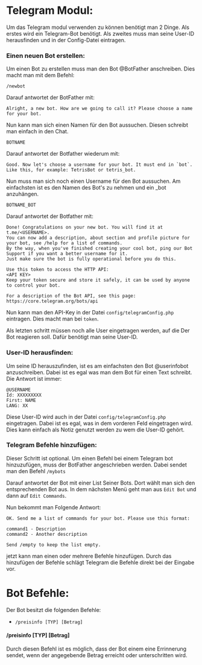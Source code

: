 # Telegram Modul:
Um das Telegram modul verwenden zu können benötigt man 2 Dinge.
Als erstes wird ein Telegram-Bot benötigt.
Als zweites muss man seine User-ID herausfinden und in der Config-Datei eintragen.

### Einen neuen Bot erstellen:

Um einen Bot zu erstellen muss man den Bot @BotFather anschreiben.
Dies macht man mit dem Befehl:
```
/newbot
```

Darauf antwortet der BotFather mit: 

```
Alright, a new bot. How are we going to call it? Please choose a name for your bot.
```

Nun kann man sich einen Namen für den Bot aussuchen.
Diesen schreibt man einfach in den Chat.

```
BOTNAME
```

Darauf antwortet der Botfather wiederum mit:

```
Good. Now let's choose a username for your bot. It must end in `bot`. Like this, for example: TetrisBot or tetris_bot.
```

Nun muss man sich noch einen Username für den Bot aussuchen.
Am einfachsten ist es den Namen des Bot's zu nehmen und ein _bot anzuhängen.

```
BOTNAME_BOT
```

Darauf antwortet der Botfather mit:

```
Done! Congratulations on your new bot. You will find it at t.me/<USERNAME>.
You can now add a description, about section and profile picture for your bot, see /help for a list of commands.
By the way, when you've finished creating your cool bot, ping our Bot Support if you want a better username for it.
Just make sure the bot is fully operational before you do this.

Use this token to access the HTTP API:
<API KEY>
Keep your token secure and store it safely, it can be used by anyone to control your bot.

For a description of the Bot API, see this page: https://core.telegram.org/bots/api
```

Nun kann man den API-Key in der Datei ```config/telegramConfig.php``` eintragen.
Dies macht man bei ```token```.

Als letzten schritt müssen noch alle User eingetragen werden,
auf die Der Bot reagieren soll. Dafür benötigt man seine User-ID.

### User-ID herausfinden:

Um seine ID herauszufinden, ist es am einfachsten den Bot @userinfobot
anzuschreiben. Dabei ist es egal was man dem Bot für einen Text schreibt.
Die Antwort ist immer:
```
@USERNAME
Id: XXXXXXXXX
First: NAME
LANG: XX
```

Diese User-ID wird auch in der Datei ```config/telegramConfig.php``` eingetragen.
Dabei ist es egal, was in dem vorderen Feld eingetragen wird. Dies kann einfach als
Notiz genutzt werden zu wem die User-ID gehört.

### Telegram Befehle hinzufügen:
Dieser Schritt ist optional.
Um einen Befehl bei einem Telegram bot hinzuzufügen, muss der BotFather angeschrieben werden.
Dabei sendet man den Befehl ```/mybots```

Darauf antwortet der Bot mit einer List Seiner Bots. Dort wählt man sich den entsprechenden Bot aus.
In dem nächsten Menü geht man aus ```Edit Bot``` und dann auf ```Edit Commands```.

Nun bekommt man Folgende Antwort:
```
OK. Send me a list of commands for your bot. Please use this format:

command1 - Description
command2 - Another description

Send /empty to keep the list empty.
```

jetzt kann man einen oder mehrere Befehle hinzufügen.
Durch das hinzufügen der Befehle schlägt Telegram die Befehle direkt bei der Eingabe vor.



# Bot Befehle:
Der Bot besitzt die folgenden Befehle:
- ```/preisinfo [TYP] [Betrag]```

#### /preisinfo [TYP] [Betrag]
Durch diesen Befehl ist es möglich, dass der Bot einem eine Errinnerung sendet,
wenn der angegebende Betrag erreicht oder unterschritten wird.
